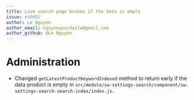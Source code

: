 ```yaml
---
title: Live search page broken if the data is empty
issue: #10682
author: Le Nguyen
author_email: nguyenquocdaile@gmail.com
author_github: @Le Nguyen
---
```

# Administration
* Changed `getLatestProductKeywordIndexed` method to return early if the data product is empty in `src/module/sw-settings-search/component/sw-settings-search-search-index/index.js`.
